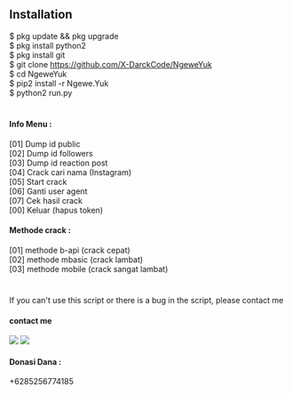 ## Installation
$ pkg update && pkg upgrade <br>
$ pkg install python2 <br>
$ pkg install git <br>
$ git clone https://github.com/X-DarckCode/NgeweYuk <br>
$ cd NgeweYuk <br>
$ pip2 install -r Ngewe.Yuk <br>
$ python2 run.py <br>
#
#### Info Menu :<br>
 [01] Dump id public <br>
 [02] Dump id followers <br>
 [03] Dump id reaction post <br>
 [04] Crack cari nama (Instagram) <br>
 [05] Start crack <br>
 [06] Ganti user agent <br>
 [07] Cek hasil crack <br>
 [00] Keluar (hapus token) <br>
#### Methode crack :
 [01] methode b-api (crack cepat) <br>
 [02] methode mbasic (crack lambat) <br>
 [03] methode mobile (crack sangat lambat) <br>
#
If you can't use this script or there is a bug in the script, please contact me
#### contact me
[![](https://img.shields.io/badge/Facebook-blue?logo=Facebook&logoColor=blue&labelColor=white)](https://www.facebook.com/tiara.pandu.5)
[![](https://img.shields.io/badge/Whatsapp-CHAT-red?logo=Whatsapp&logoColor=Brightgreen&labelColor=white)](https://wa.me/6285256774185?text=Asalamualaikum+bang)
#### Donasi Dana :
+6285256774185
#
